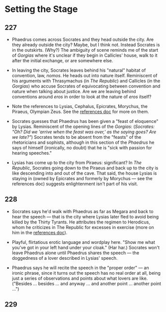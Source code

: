 # Setting the Stage

## 227

- Phaedrus comes across Socrates and they head outside the city. Are they already outside the city? Maybe, but I think not. Instead Socrates is in the outskirts. (Why?) The ambiguity of scene reminds me of the start of *Gorgias* where it's unclear if they begin in Callicles' house, walk to it after the initial exchange, or are somewhere else.

- In leaving the city, Socrates leaves behind his "natural" habitat of convention, law, *nomos*. He heads out into nature itself. Reminiscent of his arguments with Thrasymachus (in *The Republic*) and Callicles (in the *Gorgias*) who accuse Socrates of equivocating between convention and nature when talking about justice. Are we are leaving behind conventions around *eros* in order to look at the nature of *eros* itself?

- Note the references to Lysias, Cephalus, Epicrates, Morychus, the Piraeus, Olympian Zeus. See the [references doc](./references-and-allusions.md) for more on them.

- Socrates guesses that Phaedrus has been given a "feast of eloquence" by Lysias. Reminiscent of the opening lines of the *Gorgias*: (*Socrates: "Oh? Did we 'arrive when the feast was over,' as the saying goes? Are we late?"*) Socrates tends to be absent from the "feasts" of the rhetoricians and sophists, although in this section of the *Phaedrus* he says of himself (ironically, no doubt) that he is "sick with passion for hearing speeches."

- Lysias has come up to the city from Piraeus: significant? In *The Republic*, Socrates going down to the Piraeus and back up to the city is like descending into and out of the cave. That said, the house Lysias is staying in (owned by Epicrates and formerly by Morychus — see the references doc) suggests enlightenment isn't part of his visit.

## 228

- Socrates says he'd walk with Phaedrus as far as Megara and back to hear the speech — that is the city where Lysias later fled to avoid being killed by the Thirty Tyrants. He attributes the regimen to Herodicus, whom he criticizes in The Republic for excesses in exercise (more on him in the [references doc](./references-and-allusions.md)).

- Playful, flirtatious erotic language and wordplay here. "Show me what you've got in your left hand under your cloak." (Har har.) Socrates won't leave Phaedrus alone until Phaedrus shares the speech — the doggedness of a lover described in Lysias' speech.

- Phaedrus says he will recite the speech in the "proper order" — an ironic phrase, since it turns out the speech has no real order at all, being just a series of observations and points about what lovers are like. ("Besides ... besides ... and anyway ... and another point ... another point ...")

## 229

